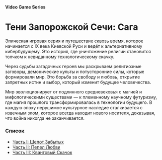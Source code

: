 #### Video Game Series

# Тени Запорожской Сечи: Сага

Эпическая игровая серия и путешествие сквозь время, которое начинается с IX века Киевской Руси и ведёт к альтернативному кибербудущему. Это история, где уничтожение религии становится толчком к невиданному технологическому скачку.

Через судьбы загадочных героев мы раскрываем религиозные заговоры, демонические культы и потусторонние силы, которые формировали мир. Это борьба за свободу и любовь, открытие запретных истин и выбор, который изменит будущее человечества.

Мир эволюционирует от подлинного средневековья с магией и мифологическими существами — к племенному научному футуризму, где магия прошлого трансформировалась в технологии будущего. В каждую эпоху нерушимое культурное наследие сталкивается с извечным злом, которое всегда находит нового носителя, доказывая, что война никогда не заканчивается.

### Список

- [Часть I: Шепот Забытых](/whispers-of-the-forgotten)
- [Часть II: Пепел Любви](/ashes-of-the-beloved)
- [Часть III: Квантовый Скачок](/quantum-leap)